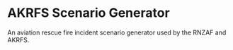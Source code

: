
# AKRFS Scenario Generator
An aviation rescue fire incident scenario generator used by the RNZAF and AKRFS.

